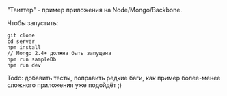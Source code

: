 
"Твиттер" - пример приложения на Node/Mongo/Backbone.

Чтобы запустить: 
```
git clone
cd server
npm install
// Mongo 2.4+ должна быть запущена
npm run sampleDb
npm run dev
```

Todo: добавить тесты, поправить редкие баги, как пример более-менее сложного приложения уже подойдёт ;)